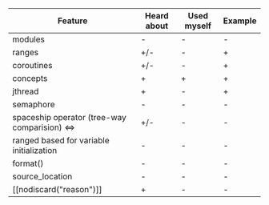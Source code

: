 | Feature | Heard about | Used myself | Example |
| - | - | - | - |
| modules | - | - | - |
| ranges | +/- | - | + |
| coroutines | +/- | - | + |
| concepts | + | + | + |
| jthread | + | - | + |
| semaphore | - | - | - |
| spaceship operator (tree-way comparision) <=> | +/- | - | - |
| ranged based for variable initialization | - | - | - |
| format() | - | - | - |
| source_location | - | - | - |
| [[nodiscard("reason")]] | + | - | - |